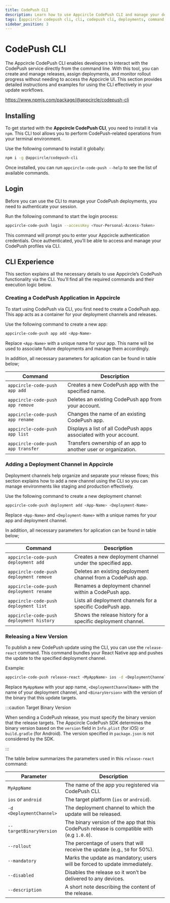 ```yaml
---
title: CodePush CLI
description: Learn how to use Appcircle CodePush CLI and manage your deployments via command line.
tags: [appcircle codepush cli, cli, codepush cli, deployments, command line]
sidebar_position: 3
---
```


# CodePush CLI

The Appcircle CodePush CLI enables developers to interact with the CodePush service directly from the command line. With this tool, you can create and manage releases, assign deployments, and monitor rollout progress without needing to access the Appcircle UI. This section provides detailed instructions and examples for using the CLI effectively in your update workflows.

https://www.npmjs.com/package/@appcircle/codepush-cli

## Installing

To get started with the **Appcircle CodePush CLI**, you need to install it via `npm`. This CLI tool allows you to perform CodePush-related operations from your terminal environment.

Use the following command to install it globally:

```bash
npm i -g @appcircle/codepush-cli
```

Once installed, you can run `appcircle-code-push --help` to see the list of available commands.

## Login

Before you can use the CLI to manage your CodePush deployments, you need to authenticate your session.

Run the following command to start the login process:

```bash
appcircle-code-push login --accessKey <Your-Personal-Access-Token>
```

This command will prompt you to enter your Appcircle authentication credentials. Once authenticated, you’ll be able to access and manage your CodePush profiles via CLI.

## CLI Experience

This section explains all the necessary details to use Appcircle’s CodePush functionality via the CLI. You’ll find all the required commands and their execution logic below.

### Creating a CodePush Application in Appcircle

To start using CodePush via CLI, you first need to create a CodePush app. This app acts as a container for your deployment channels and releases.

Use the following command to create a new app:

```bash
appcircle-code-push app add <App-Name>
```

Replace `<App-Name>` with a unique name for your app. This name will be used to associate future deployments and manage them accordingly.

In addition, all necessary parameters for aplication can be found in table below;

| Command                            | Description                                                        |
|------------------------------------|--------------------------------------------------------------------|
| `appcircle-code-push app add`      | Creates a new CodePush app with the specified name.                |
| `appcircle-code-push app remove`   | Deletes an existing CodePush app from your account.                |
| `appcircle-code-push app rename`   | Changes the name of an existing CodePush app.                      |
| `appcircle-code-push app list`     | Displays a list of all CodePush apps associated with your account. |
| `appcircle-code-push app transfer` | Transfers ownership of an app to another user or organization.     |

### Adding a Deployment Channel in Appcircle

Deployment channels help organize and separate your release flows; this section explains how to add a new channel using the CLI so you can manage environments like staging and production effectively.

Use the following command to create a new deployment channel:

```bash
appcircle-code-push deployment add <App-Name> <Deployment-Name>
```
Replace `<App-Name>` and `<Deployment-Name>` with a unique names for your app and deployment channel.

In addition, all necessary parameters for aplication can be found in table below;

| Command                                  | Description                                                  |
|------------------------------------------|--------------------------------------------------------------|
| `appcircle-code-push deployment add`     | Creates a new deployment channel under the specified app.    |
| `appcircle-code-push deployment remove`  | Deletes an existing deployment channel from a CodePush app.  |
| `appcircle-code-push deployment rename`  | Renames a deployment channel within a CodePush app.          |
| `appcircle-code-push deployment list`    | Lists all deployment channels for a specific CodePush app.   |
| `appcircle-code-push deployment history` | Shows the release history for a specific deployment channel. |

### Releasing a New Version

To publish a new CodePush update using the CLI, you can use the `release-react` command. This command bundles your React Native app and pushes the update to the specified deployment channel.

Example:

```bash
appcircle-code-push release-react <MyAppName> ios -d <DeploymentChannelName> --targetBinaryVersion <BinaryVersion> [OtherOptions]
```

Replace `MyAppName` with your app name, `<DeploymentChannelName>` with the name of your deployment channel, and `<BinaryVersion>` with the version of the binary that this update targets.

:::caution Target Binary Version

When sending a CodePush release, you must specify the binary version that the release targets. The Appcircle CodePush SDK determines the binary version based on the `version` field in `Info.plist` (for iOS) or `build.gradle` (for Android). The version specified in `package.json` is not considered by the SDK.

:::

The table below summarizes the parameters used in this `release-react` command:

| Parameter                | Description                                                                                |
|--------------------------|--------------------------------------------------------------------------------------------|
| `MyAppName`              | The name of the app you registered via CodePush CLI.                                       |
| `ios` or `android`       | The target platform (`ios` or `android`).                                                  |
| `-d <DeploymentChannel>` | The deployment channel to which the update will be released.                               |
| `--targetBinaryVersion`  | The binary version of the app that this CodePush release is compatible with (e.g `1.0.0`). |
| `--rollout`              | The percentage of users that will receive the update (e.g., `50` for 50%).                 |
| `--mandatory`            | Marks the update as mandatory; users will be forced to update immediately.                 |
| `--disabled`             | Disables the release so it won’t be delivered to any devices.                              |
| `--description`          | A short note describing the content of the release.                                        |